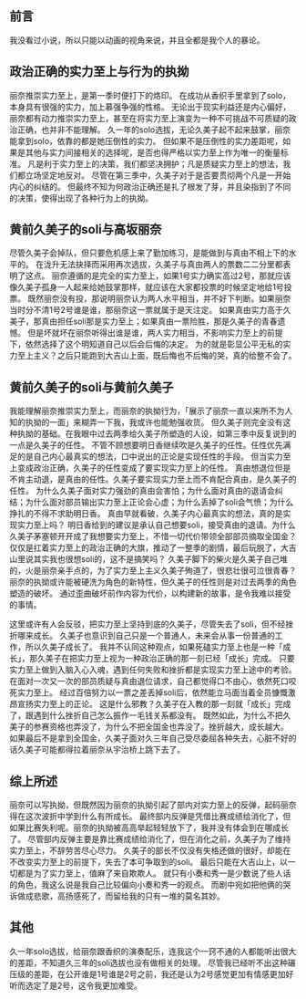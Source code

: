 ## 前言

我没看过小说，所以只能以动画的视角来说，并且全都是我个人的暴论。

## 政治正确的实力至上与行为的执拗

丽奈推崇实力至上，是第一季时便打下的烙印。
在成功从香织手里拿到了solo，本身具有很强的实力，加上慕强争强的性格。
无论出于现实利益还是内心偏好，丽奈都有动力推崇实力至上，甚至在将实力至上演变为一种不可挑战不可质疑的政治正确，也并非不能理解。
久一年的solo选拔，无论久美子起不起来鼓掌，丽奈能拿到solo，依靠的都是她压倒性的实力。
但如果不是压倒性的实力差距呢，如果是其他与实力间接相关的选择呢，是否也得严格以实力至上作为唯一的衡量标准。
凡是利于实力至上的决策，我们都坚决拥护；凡是质疑实力至上的想法，我们都立场坚定地反对。
尽管在第三季中，久美子对于是否要贯彻两个凡是一开始内心的纠结的。
但最终不知为何政治正确还是扎了根发了芽，并且染指到了不同的决策，使得出现了各种行为上的执拗。

## 黄前久美子的soli与高坂丽奈

尽管久美子会掉队，但只要危机感上来了勤加练习，是能做到与真由不相上下的水平的。
在泷升无法抉择而采用再次选拔，久美子与真由两人的票数二二分里都表明了这点。
丽奈遵循的是完全的实力至上，如果1号实力确实高过2号，那就应该像久美子孤身一人起来给她鼓掌那样，就应该在大家都投票的时候坚定地给1号投票。
既然丽奈没有投，那说明丽奈认为两人水平相当，并不好下判断。如果丽奈当时分不清1号2号谁是谁，那丽奈这一票就属于是天注定。
如果真由实力高于久美子，那真由担任soli那是实力至上；如果真由一票险胜，那是久美子的青春遗憾。
但是坏就坏在丽奈听得出谁是谁，两人实力相当，不影响实力至上的前提下，依然选择了这个明知道自己以后会后悔的决定。
为的就是彰显公平无私的实力至上主义？之后只能跑到大吉山上面，既后悔也不后悔的哭，真的给整不会了。

## 黄前久美子的soli与黄前久美子

我能理解丽奈推崇实力至上，而丽奈的执拗行为，「展示了丽奈一直以来所不为人知的执拗的一面」来糊弄一下我，我或许也能勉强收货。
但久美子则完全没有这种执拗的基础。在我眼中过去两季给久美子所塑造的人设，如第三季中反复说到的一点是久美子的任性。
不管不顾想要明日香继续吹是久美子的任性。任性优先满足的是自己内心最真实的想法，口中说出的正论是实现任性的手段。
但当实力至上变成政治正确，久美子的任性变成了要实现实力至上的任性。
真由想退位但是不肯主动退，是真由的任性。久美子要实现实力至上而不肯配合真由，是久美子的任性。
为什么久美子面对实力强劲的真由会害怕；为什么面对真由的退请会纠结；为什么面对部员输出实力至上正论会心虚；为什么丢掉了soli会气愤；为什么挣扎的不得不求助明日香。
真由早就看破，久美子内心最真实的想法，真的是实现实力至上吗？
明日香给到的建议是承认自己想要soli，接受真由的退请。为什么久美子茅塞顿开开成了我想要实力至上，不惜一切代价带领全部部员摘取全国金？
仅仅是扛着实力至上的政治正确的大旗，推动了一整季的剧情，最后玩脱了，大吉山里说其实我也很想soli的，这不是搞笑吗？
久美子脚下的柴火是久美子自己堆的，火是丽奈亲手点的，为了实力至上主义久美子殉道了，很悲壮很可泣很青春？
丽奈的执拗或许能被硬洗为角色的新特性，但久美子的任性则是对过去两季的角色塑造的破坏。
通过歪曲破坏前作内容为代价，以构建新的故事，是令我难以接受的事情。

这里或许有人会反驳，把实力至上坚持到底的久美子，尽管失去了soli，但不经挫折哪来成长。
久美子也意识到自己只是一个普通人，未来会从事一份普通的工作，所以久美子成长了。
我并不认同这种观点，如果死磕实力至上也是一种「成长」，那久美子在把实力至上视为一种政治正确的那一刻已经「成长」完成。
只要实力至上做到入脑入心入魂，遇到任何失败和挫折都是实现实力至上途中的考验。
在面对一次又一次的部员质疑与真由退位请求，自己都觉得口不由心，依然死口咬死实力至上。
经过百倍努力以一票之差丢掉soli后，依然能立马面当着全员慷慨激昂宣扬实力至上的正论。
这是什么邪教？久美子在入教的那一刻就「成长」完成了，跟遇到什么挫折自己怎么振作一毛钱关系都没有。
既然如此，为什么不把久美子的参赛资格也弄没了，为什么不把全国金也弄没了。挫折越大，成长越大。
如果最后不是拿到全国金，久美子面对久三年自己受尽委屈各种失去，心脏不好的话久美子可能都得拉着丽奈从宇治桥上跳下去了。

## 综上所述

丽奈可以写执拗，但既然因为丽奈的执拗引起了部内对实力至上的反弹，起码丽奈得在这次波折中学到什么有所成长。
最终部内反弹是凭借比赛成绩给消化了，但如果比赛失利呢。丽奈的执拗被高高举起轻轻放下了，我并没有体会到在哪成长了。
尽管部内反弹主要是靠比赛成绩给消化了，但在消化之前，久美子为了维持实力至上，不辞劳苦尽心尽力。
久美子的部长不仅没有失格还做的很好，却能在不改变实力至上的前提下，失去了本可争取到的soli。
最后只能在大吉山上，以一切都是为了实力至上，值麻了来自欺欺人。
就只有小奏和秀一是少数说了些人话的角色，我这么说是我自己比较偏向小奏和秀一的观点。
而剧中宛如把他俩的哭诉做成悲歌，高扬感死了，而留给我的只有一堆的莫名其妙。

## 其他

久一年solo选拔，给丽奈跟香织的演奏配乐，连我这个一窍不通的人都能听出很大的差距，不知道久三年的soli选拔也没有做相关的处理。
尽管我已经听不出这种碾压级的差距，在公开谁是1号谁是2号之前，我还是认为2号感觉更加有情感更加好听而选定了是2号，这令我更加难受。